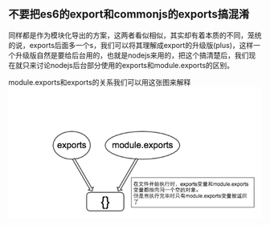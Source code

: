 ## 不要把es6的export和commonjs的exports搞混淆

同样都是作为模块化导出的方案，这两者看似相似，其实却有着本质的不同，笼统的说，exports后面多一个s，我们可以将其理解成export的升级版(plus)，这样一个升级版自然是要给后台用的，也就是nodejs来用的，把这个搞清楚后，我们现在就只来讨论nodejs后台部分使用的exports和module.exports的区别。

module.exports和exports的关系我们可以用这张图来解释
![avatar](../images/exports.png)